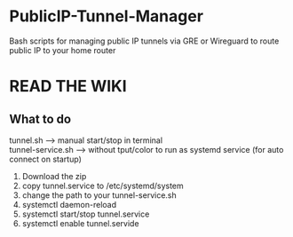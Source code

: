# PublicIP-Tunnel-Manager
Bash scripts for managing public IP tunnels via GRE or Wireguard to route public IP to your home router

# READ THE WIKI

## What to do
tunnel.sh --> manual start/stop in terminal  
tunnel-service.sh --> without tput/color to run as systemd service (for auto connect on startup)  

1. Download the zip
2. copy tunnel.service to /etc/systemd/system
3. change the path to your tunnel-service.sh
4. systemctl daemon-reload
5. systemctl start/stop tunnel.service
6. systemctl enable tunnel.servide
